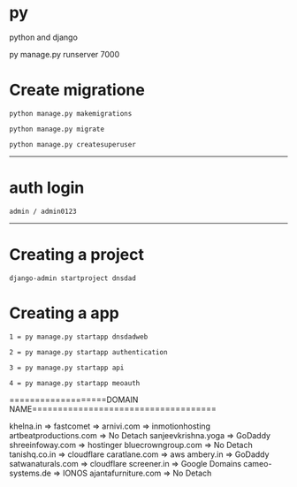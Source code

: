 # py
python and django

py manage.py runserver 7000

# Create migratione

    python manage.py makemigrations

    python manage.py migrate

    python manage.py createsuperuser
**************************************************
# auth login 

    admin / admin0123
***************************************************

# Creating a project 

    django-admin startproject dnsdad

# Creating a app

	1 = py manage.py startapp dnsdadweb

	2 = py manage.py startapp authentication

    3 = py manage.py startapp api

    4 = py manage.py startapp meoauth

===================DOMAIN NAME====================================

khelna.in                       => fastcomet =>
arnivi.com                      => inmotionhosting
artbeatproductions.com          => No Detach
sanjeevkrishna.yoga             => GoDaddy
shreeinfoway.com                => hostinger
bluecrowngroup.com              => No Detach
tanishq.co.in                   => cloudflare
caratlane.com                   =>  aws
ambery.in                       => GoDaddy
satwanaturals.com               => cloudflare
screener.in                     => Google Domains
cameo-systems.de                =>   IONOS
ajantafurniture.com             => No Detach